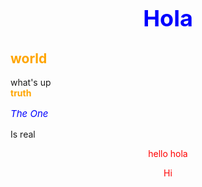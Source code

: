 <!DOCTYPE html>
<html>
<style>
   h1{color:blue; text-align:center; font-size:36px;}
   .blue{color:blue; font-size:15px; font-style: italic;}
   #name{color: red; text-align: center;}
   h2,a{color: orange; font-weight:bold ;}
</style>
<h1>
Hola
</h1>
<h2> world</h2>

<body>
<div>what's up</div>
</body>
<a>truth</a>


<p class="blue"> The One </p>
<p> Is real</p>
<div id="name"> hello hola </div>
<p id="name"> Hi</p>

</html>
